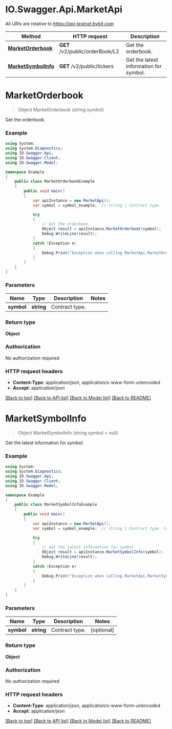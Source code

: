 # IO.Swagger.Api.MarketApi

All URIs are relative to *https://api-testnet.bybit.com*

Method | HTTP request | Description
------------- | ------------- | -------------
[**MarketOrderbook**](MarketApi.md#marketorderbook) | **GET** /v2/public/orderBook/L2 | Get the orderbook.
[**MarketSymbolInfo**](MarketApi.md#marketsymbolinfo) | **GET** /v2/public/tickers | Get the latest information for symbol.


<a name="marketorderbook"></a>
# **MarketOrderbook**
> Object MarketOrderbook (string symbol)

Get the orderbook.

### Example
```csharp
using System;
using System.Diagnostics;
using IO.Swagger.Api;
using IO.Swagger.Client;
using IO.Swagger.Model;

namespace Example
{
    public class MarketOrderbookExample
    {
        public void main()
        {
            var apiInstance = new MarketApi();
            var symbol = symbol_example;  // string | Contract type.

            try
            {
                // Get the orderbook.
                Object result = apiInstance.MarketOrderbook(symbol);
                Debug.WriteLine(result);
            }
            catch (Exception e)
            {
                Debug.Print("Exception when calling MarketApi.MarketOrderbook: " + e.Message );
            }
        }
    }
}
```

### Parameters

Name | Type | Description  | Notes
------------- | ------------- | ------------- | -------------
 **symbol** | **string**| Contract type. | 

### Return type

**Object**

### Authorization

No authorization required

### HTTP request headers

 - **Content-Type**: application/json, application/x-www-form-urlencoded
 - **Accept**: application/json

[[Back to top]](#) [[Back to API list]](../README.md#documentation-for-api-endpoints) [[Back to Model list]](../README.md#documentation-for-models) [[Back to README]](../README.md)

<a name="marketsymbolinfo"></a>
# **MarketSymbolInfo**
> Object MarketSymbolInfo (string symbol = null)

Get the latest information for symbol.

### Example
```csharp
using System;
using System.Diagnostics;
using IO.Swagger.Api;
using IO.Swagger.Client;
using IO.Swagger.Model;

namespace Example
{
    public class MarketSymbolInfoExample
    {
        public void main()
        {
            var apiInstance = new MarketApi();
            var symbol = symbol_example;  // string | Contract type. (optional) 

            try
            {
                // Get the latest information for symbol.
                Object result = apiInstance.MarketSymbolInfo(symbol);
                Debug.WriteLine(result);
            }
            catch (Exception e)
            {
                Debug.Print("Exception when calling MarketApi.MarketSymbolInfo: " + e.Message );
            }
        }
    }
}
```

### Parameters

Name | Type | Description  | Notes
------------- | ------------- | ------------- | -------------
 **symbol** | **string**| Contract type. | [optional] 

### Return type

**Object**

### Authorization

No authorization required

### HTTP request headers

 - **Content-Type**: application/json, application/x-www-form-urlencoded
 - **Accept**: application/json

[[Back to top]](#) [[Back to API list]](../README.md#documentation-for-api-endpoints) [[Back to Model list]](../README.md#documentation-for-models) [[Back to README]](../README.md)

